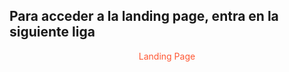 <h2>Para acceder a la landing page, entra en la siguiente liga</h2>
<p style="text-align: center;">
  <a href="http://chrisroman20.github.io/" style="color: #FF5733; text-decoration: none;">Landing Page</a>
</p>
